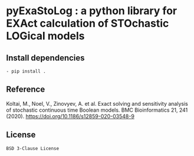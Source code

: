 # pyExaStoLog : a python library for EXAct calculation of STOchastic LOGical models 

## Install dependencies
    - pip install .

## Reference
Koltai, M., Noel, V., Zinovyev, A. et al. Exact solving and sensitivity analysis of stochastic continuous time Boolean models. BMC Bioinformatics 21, 241 (2020). https://doi.org/10.1186/s12859-020-03548-9

## License
    BSD 3-Clause License
